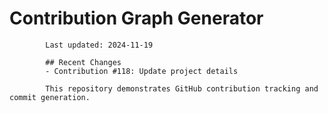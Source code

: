 # Contribution Graph Generator
            
            Last updated: 2024-11-19
            
            ## Recent Changes
            - Contribution #118: Update project details
            
            This repository demonstrates GitHub contribution tracking and commit generation.
        